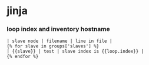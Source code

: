 jinja
=====

### loop index and inventory hostname
```
| slave node | filename | line in file |
{% for slave in groups['slaves'] %}
| {{slave}} | test | slave index is {{loop.index}} |
{% endfor %}
```
